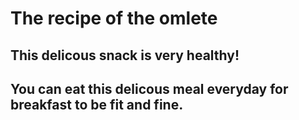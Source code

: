 # The recipe of the omlete
## This delicous snack is very healthy!
## You can eat this delicous meal everyday for breakfast to be fit and fine.